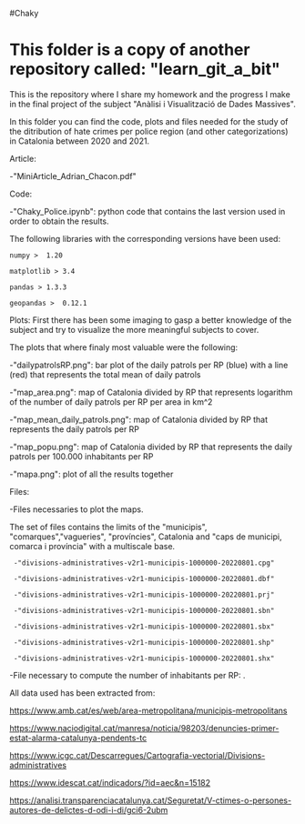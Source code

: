 #Chaky

# This folder is a copy of another repository called: "learn_git_a_bit"
This is the repository where I share my homework and the progress I make in the final project of the subject "Anàlisi i Visualització de Dades Massives".

In this folder you can find the code, plots and files needed for the study of the ditribution of hate crimes per police region (and other categorizations) in Catalonia between 2020 and 2021.

Article:

  -"MiniArticle_Adrian_Chacon.pdf"

Code:

  -"Chaky_Police.ipynb": python code that contains the last version used in order to obtain the results.
  
  The following libraries with the corresponding versions have been used:
  
    numpy >  1.20

    matplotlib > 3.4

    pandas > 1.3.3

    geopandas >  0.12.1


Plots:
First there has been some imaging to gasp a better knowledge of the subject and try to visualize the more meaningful subjects to cover.

The plots that where finaly most valuable were the following:

  -"dailypatrolsRP.png": bar plot of the daily patrols per RP (blue) with a line (red) that represents the total mean of daily patrols
  
  -"map_area.png": map of Catalonia divided by RP that represents logarithm of the number of daily patrols per RP per area in km^2
  
  -"map_mean_daily_patrols.png": map of Catalonia divided by RP that represents the daily patrols per RP
  
  -"map_popu.png": map of Catalonia divided by RP that represents the daily patrols per 100.000 inhabitants per RP
  
  -"mapa.png": plot of all the results together


Files: 

  -Files necessaries to plot the maps. 
  
   The set of files contains the limits of the "municipis", "comarques","vagueries", "províncies", Catalonia and "caps de municipi, 
   comarca i província" with a multiscale base.
   
     -"divisions-administratives-v2r1-municipis-1000000-20220801.cpg"
     
     -"divisions-administratives-v2r1-municipis-1000000-20220801.dbf"
     
     -"divisions-administratives-v2r1-municipis-1000000-20220801.prj"
     
     -"divisions-administratives-v2r1-municipis-1000000-20220801.sbn"
     
     -"divisions-administratives-v2r1-municipis-1000000-20220801.sbx"
     
     -"divisions-administratives-v2r1-municipis-1000000-20220801.shp"
     
     -"divisions-administratives-v2r1-municipis-1000000-20220801.shx"
     
  
  -File necessary to compute the number of inhabitants per RP: .
     
     
All data used has been extracted from:

  https://www.amb.cat/es/web/area-metropolitana/municipis-metropolitans 
  
  https://www.naciodigital.cat/manresa/noticia/98203/denuncies-primer-estat-alarma-catalunya-pendents-tc
  
  https://www.icgc.cat/Descarregues/Cartografia-vectorial/Divisions-administratives 
  
  https://www.idescat.cat/indicadors/?id=aec&n=15182 
  
  https://analisi.transparenciacatalunya.cat/Seguretat/V-ctimes-o-persones-autores-de-delictes-d-odi-i-di/gci6-2ubm
